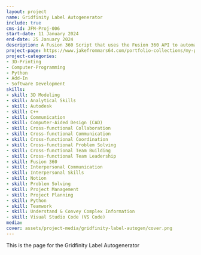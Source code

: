 ```yaml
---
layout: project
name: Gridfinity Label Autogenerator
include: true
cms-id: JFM-Proj-006
start-date: 11 January 2024
end-date: 25 January 2024
description: A Fusion 360 Script that uses the Fusion 360 API to automatically generate thousands of variations of labels for the Gridfinity Bin by Pred.
project-page: https://www.jakefrommars64.com/portfolio-collections/my-portfolio/jfm-proj-006
project-categories:
- 3D-Printing
- Computer-Programming
- Python
- Add-In
- Software Development
skills:
- skill: 3D Modeling
- skill: Analytical Skills
- skill: Autodesk
- skill: C++
- skill: Communication
- skill: Computer-Aided Design (CAD)
- skill: Cross-functional Collaboration
- skill: Cross-functional Communication
- skill: Cross-functional Coordination
- skill: Cross-functional Problem Solving
- skill: Cross-functional Team Building
- skill: Cross-functional Team Leadership
- skill: Fusion 360
- skill: Interpersonal Communication
- skill: Interpersonal Skills
- skill: Notion
- skill: Problem Solving
- skill: Project Management
- skill: Project Planning
- skill: Python
- skill: Teamwork
- skill: Understand & Convey Complex Information
- skill: Visual Studio Code (VS Code)
media:
cover: assets/project-media/gridfinity-label-autogen/cover.png
---
```


This is the page for the Gridfinity Label Autogenerator